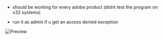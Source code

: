 
- should be working for every adobe product (didnt test the program on x32 systems)

- run it as admin if u get an access denied exception

![Preview](https://i.imgur.com/ceGOPTK.png)
